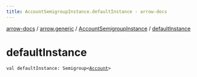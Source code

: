 ```yaml
---
title: AccountSemigroupInstance.defaultInstance - arrow-docs
---
```


[arrow-docs](../../index.html) / [arrow.generic](../index.html) / [AccountSemigroupInstance](index.html) / [defaultInstance](./default-instance.html)

# defaultInstance

`val defaultInstance: Semigroup<`[`Account`](../-account/index.html)`>`